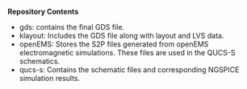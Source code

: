 **Repository Contents**
* gds: contains the final GDS file.
* klayout: Includes the GDS file along with layout and LVS data.
* openEMS: Stores the S2P files generated from openEMS electromagnetic simulations. These files are used in the QUCS-S schematics.
* qucs-s: Contains the schematic files and corresponding NGSPICE simulation results.


